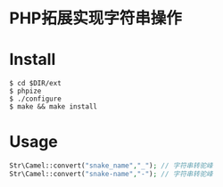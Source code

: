 # PHP拓展实现字符串操作

# Install

```shell script
$ cd $DIR/ext
$ phpize
$ ./configure
$ make && make install
```

# Usage

```php
Str\Camel::convert("snake_name","_"); // 字符串转驼峰
Str\Camel::convert("snake-name","-"); // 字符串转驼峰
```
